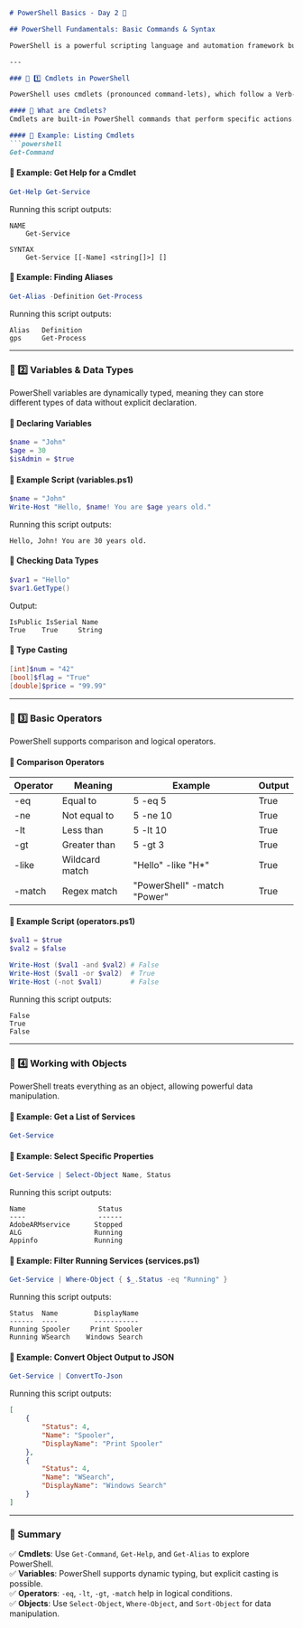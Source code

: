 ```markdown
# PowerShell Basics - Day 2 🚀

## PowerShell Fundamentals: Basic Commands & Syntax

PowerShell is a powerful scripting language and automation framework built on .NET. This guide covers basic commands, syntax, and best practices to help you get started.

---

### 📌 1️⃣ Cmdlets in PowerShell

PowerShell uses cmdlets (pronounced command-lets), which follow a Verb-Noun naming convention.

#### 🔹 What are Cmdlets?
Cmdlets are built-in PowerShell commands that perform specific actions. Use `Get-Command` to list all available cmdlets.

#### 🔹 Example: Listing Cmdlets
```powershell
Get-Command
```

#### 🔹 Example: Get Help for a Cmdlet
```powershell
Get-Help Get-Service
```
Running this script outputs:
```
NAME
    Get-Service

SYNTAX
    Get-Service [[-Name] <string[]>] []
```

#### 🔹 Example: Finding Aliases
```powershell
Get-Alias -Definition Get-Process
```
Running this script outputs:
```
Alias   Definition
gps     Get-Process
```

---

### 📌 2️⃣ Variables & Data Types

PowerShell variables are dynamically typed, meaning they can store different types of data without explicit declaration.

#### 🔹 Declaring Variables
```powershell
$name = "John"
$age = 30
$isAdmin = $true
```

#### 🔹 Example Script (variables.ps1)
```powershell
$name = "John"
Write-Host "Hello, $name! You are $age years old."
```
Running this script outputs:
```
Hello, John! You are 30 years old.
```

#### 🔹 Checking Data Types
```powershell
$var1 = "Hello"
$var1.GetType()
```
Output:
```
IsPublic IsSerial Name
True    True     String
```

#### 🔹 Type Casting
```powershell
[int]$num = "42"
[bool]$flag = "True"
[double]$price = "99.99"
```

---

### 📌 3️⃣ Basic Operators

PowerShell supports comparison and logical operators.

#### 🔹 Comparison Operators
| Operator | Meaning           | Example         | Output |
|----------|-------------------|------------------|--------|
| -eq      | Equal to          | 5 -eq 5          | True   |
| -ne      | Not equal to      | 5 -ne 10         | True   |
| -lt      | Less than         | 5 -lt 10         | True   |
| -gt      | Greater than      | 5 -gt 3          | True   |
| -like    | Wildcard match    | "Hello" -like "H*" | True   |
| -match   | Regex match       | "PowerShell" -match "Power" | True   |

#### 🔹 Example Script (operators.ps1)
```powershell
$val1 = $true
$val2 = $false

Write-Host ($val1 -and $val2) # False
Write-Host ($val1 -or $val2)  # True
Write-Host (-not $val1)       # False
```
Running this script outputs:
```
False
True
False
```

---

### 📌 4️⃣ Working with Objects

PowerShell treats everything as an object, allowing powerful data manipulation.

#### 🔹 Example: Get a List of Services
```powershell
Get-Service
```

#### 🔹 Example: Select Specific Properties
```powershell
Get-Service | Select-Object Name, Status
```
Running this script outputs:
```
Name                  Status
----                  ------
AdobeARMservice      Stopped
ALG                  Running
Appinfo              Running
```

#### 🔹 Example: Filter Running Services (services.ps1)
```powershell
Get-Service | Where-Object { $_.Status -eq "Running" }
```
Running this script outputs:
```
Status  Name         DisplayName
------  ----         -----------
Running Spooler     Print Spooler
Running WSearch    Windows Search
```

#### 🔹 Example: Convert Object Output to JSON
```powershell
Get-Service | ConvertTo-Json
```
Running this script outputs:
```json
[
    {
        "Status": 4,
        "Name": "Spooler",
        "DisplayName": "Print Spooler"
    },
    {
        "Status": 4,
        "Name": "WSearch",
        "DisplayName": "Windows Search"
    }
]
```

---

### 🎯 Summary

✅ **Cmdlets**: Use `Get-Command`, `Get-Help`, and `Get-Alias` to explore PowerShell.  
✅ **Variables**: PowerShell supports dynamic typing, but explicit casting is possible.  
✅ **Operators**: `-eq`, `-lt`, `-gt`, `-match` help in logical conditions.  
✅ **Objects**: Use `Select-Object`, `Where-Object`, and `Sort-Object` for data manipulation.
```